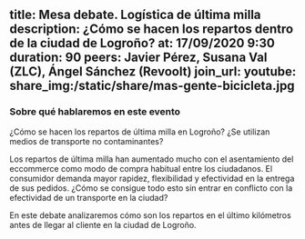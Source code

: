 title: Mesa debate. Logística de última milla
description: ¿Cómo se hacen los repartos dentro de la ciudad de Logroño?
at: 17/09/2020 9:30
duration: 90
peers: Javier Pérez, Susana Val (ZLC), Ángel Sánchez (Revoolt)
join_url:
youtube:
share_img:/static/share/mas-gente-bicicleta.jpg
----
### Sobre qué hablaremos en este evento
¿Cómo se hacen los repartos de última milla en Logroño? ¿Se utilizan medios de transporte no contaminantes?

Los repartos de última milla han aumentado mucho con el asentamiento del eccommerce como modo de compra habitual entre los ciudadanos. El consumidor demanda mayor rapidez, flexibilidad y efectividad en la entrega de sus pedidos. ¿Cómo se consigue todo esto sin entrar en conflicto con la efectividad de un transporte en la ciudad?

En este debate analizaremos cómo son los repartos en el último kilómetros antes de llegar al cliente en la ciudad de Logroño.
